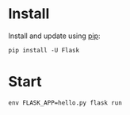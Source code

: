 # Install
Install and update using [pip](https://pip.pypa.io/en/stable/quickstart/):

```
pip install -U Flask
```

# Start
```
env FLASK_APP=hello.py flask run
```